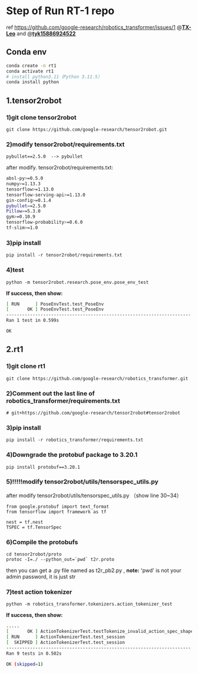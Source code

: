 # Step of Run RT-1 repo

ref https://github.com/google-research/robotics_transformer/issues/1    @**[TX-Leo](https://github.com/TX-Leo)**  and  @**[tyk15886924522](https://github.com/tyk15886924522)**



## Conda env

```sh
conda create -n rt1
conda activate rt1
# install python3.11（Python 3.11.5）
conda install python
```

## 1.tensor2robot

### 1)git clone tensor2robot

```
git clone https://github.com/google-research/tensor2robot.git
```

### 2)modify tensor2robot/requirements.txt

```
pybullet==2.5.0  --> pybullet
```

after modify.  tensor2robot/requirements.txt: 

```sh
absl-py>=0.5.0
numpy>=1.13.3
tensorflow>=1.13.0
tensorflow-serving-api>=1.13.0
gin-config>=0.1.4
pybullet==2.5.0
Pillow==5.3.0
gym>=0.10.9
tensorflow-probability>=0.6.0
tf-slim>=1.0
```

### 3)pip install

```
pip install -r tensor2robot/requirements.txt
```

### 4)test

```
python -m tensor2robot.research.pose_env.pose_env_test
```

**If success,  then show:**

```sh
[ RUN      ] PoseEnvTest.test_PoseEnv
[       OK ] PoseEnvTest.test_PoseEnv
----------------------------------------------------------------------
Ran 1 test in 0.599s

OK
```



## 2.rt1

### 1)git clone rt1

```
git clone https://github.com/google-research/robotics_transformer.git
```

### 2)Comment out the last line of robotics_transformer/requirements.txt

```
# git+https://github.com/google-research/tensor2robot#tensor2robot
```

### 3)pip install

```
pip install -r robotics_transformer/requirements.txt
```

### 4)Downgrade the protobuf package to 3.20.1

```
pip install protobuf==3.20.1
```

### 5)!!!!!modify tensor2robot/utils/tensorspec_utils.py

after modify  tensor2robot/utils/tensorspec_utils.py   （show line 30~34）

```
from google.protobuf import text_format
from tensorflow import framework as tf

nest = tf.nest
TSPEC = tf.TensorSpec
```

### 6)Compile the protobufs

```
cd tensor2robot/proto
protoc -I=./ --python_out=`pwd` t2r.proto
```

then you can get a .py file named as t2r_pb2.py  ,  **note:** 'pwd' is not your admin password, it is just str

### 7)test action tokenizer

```
python -m robotics_transformer.tokenizers.action_tokenizer_test
```



**If success,  then show:**

```sh
.....
[       OK ] ActionTokenizerTest.testTokenize_invalid_action_spec_shape
[ RUN      ] ActionTokenizerTest.test_session
[  SKIPPED ] ActionTokenizerTest.test_session
----------------------------------------------------------------------
Ran 9 tests in 0.502s

OK (skipped=1)
```

